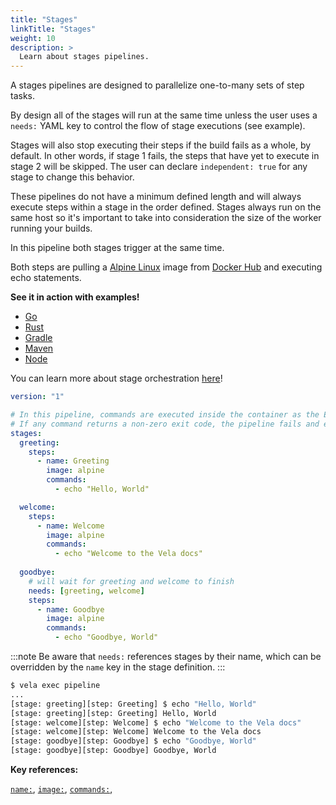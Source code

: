 ```yaml
---
title: "Stages"
linkTitle: "Stages"
weight: 10
description: >
  Learn about stages pipelines.
---
```


A stages pipelines are designed to parallelize one-to-many sets of step tasks.

By design all of the stages will run at the same time unless the user uses a `needs:` YAML key to control the flow of stage executions (see example).

Stages will also stop executing their steps if the build fails as a whole, by default. In other words, if stage 1 fails, the steps that have yet to execute in stage 2 will be skipped. The user can declare `independent: true` for any stage to change this behavior.

These pipelines do not have a minimum defined length and will always execute steps within a stage in the order defined. Stages always run on the same host so it's important to take into consideration the size of the worker running your builds.

In this pipeline both stages trigger at the same time.

Both steps are pulling a [Alpine Linux](https://alpinelinux.org/) image from [Docker Hub](https://hub.docker.com/) and executing echo statements.  

**See it in action with examples!**

* [Go](/docs/usage/examples/go_modules/)
* [Rust](/docs/usage/examples/rust_cargo/)
* [Gradle](/docs/usage/examples/java_gradle/)
* [Maven](/docs/usage/examples/java_maven/)
* [Node](/docs/usage/examples/node/)

You can learn more about stage orchestration [here](/docs/usage/stage_orchestration)!

<!-- section break -->

```yaml
version: "1"

# In this pipeline, commands are executed inside the container as the Entrypoint.
# If any command returns a non-zero exit code, the pipeline fails and exits.
stages:
  greeting:
    steps:
      - name: Greeting
        image: alpine
        commands:
          - echo "Hello, World"

  welcome:
    steps:
      - name: Welcome
        image: alpine
        commands:
          - echo "Welcome to the Vela docs"
  
  goodbye:
    # will wait for greeting and welcome to finish
    needs: [greeting, welcome]
    steps:
      - name: Goodbye
        image: alpine
        commands:
          - echo "Goodbye, World"
```

:::note
Be aware that `needs:` references stages by their name, which can be overridden by the `name` key in the stage definition.
:::

```sh
$ vela exec pipeline
...
[stage: greeting][step: Greeting] $ echo "Hello, World"
[stage: greeting][step: Greeting] Hello, World
[stage: welcome][step: Welcome] $ echo "Welcome to the Vela docs"
[stage: welcome][step: Welcome] Welcome to the Vela docs
[stage: goodbye][step: Goodbye] $ echo "Goodbye, World"
[stage: goodbye][step: Goodbye] Goodbye, World
```

<!-- section break -->

**Key references:**

[`name:`](/docs/reference/yaml/steps/#the-name-key), [`image:`](/docs/reference/yaml/steps/#the-image-key), [`commands:`](/docs/reference/yaml/steps/#the-commands-key),
